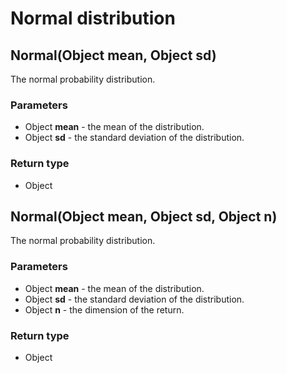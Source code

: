Normal distribution
===================
Normal(Object **mean**, Object **sd**)
--------------------------------------

The normal probability distribution.

### Parameters

- Object **mean** - the mean of the distribution.
- Object **sd** - the standard deviation of the distribution.

### Return type

- Object



Normal(Object **mean**, Object **sd**, Object **n**)
----------------------------------------------------

The normal probability distribution.

### Parameters

- Object **mean** - the mean of the distribution.
- Object **sd** - the standard deviation of the distribution.
- Object **n** - the dimension of the return.

### Return type

- Object



